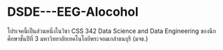 # DSDE---EEG-Alocohol
โปรเจคนี้เป็นส่วนหนึ่งในวิชา CSS 342 Data Science and Data Engineering ของนึกศึกษาชั้นปีที่ 3 มหาวิทยาลัยเทคโนโลยีพระจอมเกล้าธนบุรี (มจธ.)
